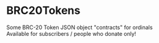 # BRC20Tokens
Some BRC-20 Token JSON object "contracts" for ordinals <br>
Available for subscribers / people who donate only!
